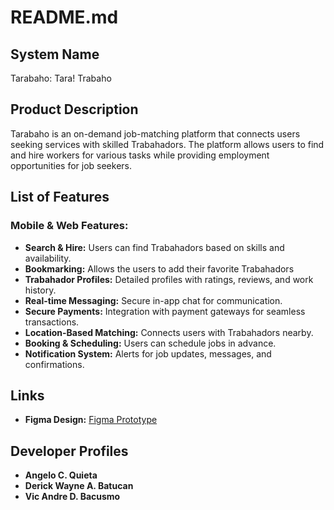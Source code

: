 # README.md

## System Name
Tarabaho: Tara! Trabaho

## Product Description
Tarabaho is an on-demand job-matching platform that connects users seeking services with skilled Trabahadors. The platform allows users to find and hire workers for various tasks while providing employment opportunities for job seekers.

## List of Features
### Mobile & Web Features:
- **Search & Hire:** Users can find Trabahadors based on skills and availability.
- **Bookmarking:** Allows the users to add their favorite Trabahadors
- **Trabahador Profiles:** Detailed profiles with ratings, reviews, and work history.
- **Real-time Messaging:** Secure in-app chat for communication.
- **Secure Payments:** Integration with payment gateways for seamless transactions.
- **Location-Based Matching:** Connects users with Trabahadors nearby.
- **Booking & Scheduling:** Users can schedule jobs in advance.
- **Notification System:** Alerts for job updates, messages, and confirmations.

## Links
- **Figma Design:** [Figma Prototype](https://www.figma.com/design/t7sT86vAsmKiS64jiRoaW8/Untitled?node-id=0-1&t=dDjY4RlPTyR1ONwd-1)

## Developer Profiles
- **Angelo C. Quieta**
- **Derick Wayne A. Batucan**
- **Vic Andre D. Bacusmo**
